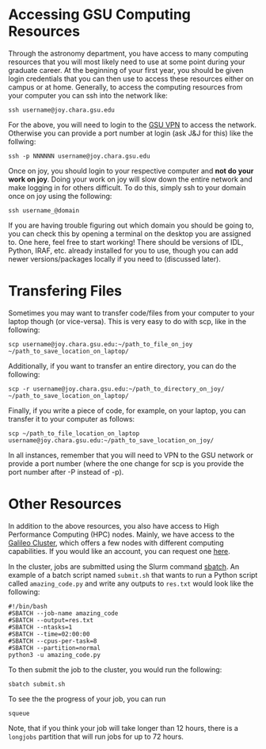 # Accessing GSU Computing Resources

Through the astronomy department, you have access to many computing resources that you will most likely need to use at some point during your graduate career. At the beginning of your first year, you should be given login credentials that you can then use to access these resources either on campus or at home. Generally, to access the computing resources from your computer you can ssh into the network like:

	ssh username@joy.chara.gsu.edu

For the above, you will need to login to the [GSU VPN](https://technology.gsu.edu/technology-services/it-services/security/virtual-private-network/) to access the network. Otherwise you can provide a port number at login (ask J&J for this) like the follwing:

	ssh -p NNNNNN username@joy.chara.gsu.edu

Once on joy, you should login to your respective computer and **not do your work on joy**. Doing your work on joy will slow down the entire network and make logging in for others difficult. To do this, simply ssh to your domain once on joy using the following:

	ssh username_@domain

If you are having trouble figuring out which domain you should be going to, you can check this by opening a terminal on the desktop you are assigned to. One here, feel free to start working! There should be versions of IDL, Python, IRAF, etc. already installed for you to use, though you can add newer versions/packages locally if you need to (discussed later).

# Transfering Files

Sometimes you may want to transfer code/files from your computer to your laptop though (or vice-versa). This is very easy to do with scp, like in the following:

	scp username@joy.chara.gsu.edu:~/path_to_file_on_joy ~/path_to_save_location_on_laptop/

Additionally, if you want to transfer an entire directory, you can do the following:

	scp -r username@joy.chara.gsu.edu:~/path_to_directory_on_joy/ ~/path_to_save_location_on_laptop/

Finally, if you write a piece of code, for example, on your laptop, you can transfer it to your computer as follows:

	scp ~/path_to_file_location_on_laptop username@joy.chara.gsu.edu:~/path_to_save_location_on_joy/

In all instances, remember that you will need to VPN to the GSU network or provide a port number (where the one change for scp is you provide the port number after -P instead of -p).

# Other Resources

In addition to the above resources, you also have access to High Performance Computing (HPC) nodes. Mainly, we have access to the [Galileo Cluster](https://physics-astro.gsu.edu/galileo-cluster-getting-started-guide/), which offers a few nodes with different computing capabilities. If you would like an account, you can request one [here](https://physics-astro.gsu.edu/galileo-cluster-account-request/).

In the cluster, jobs are submitted using the Slurm command [sbatch](https://slurm.schedmd.com/sbatch.html). An example of a batch script named ``submit.sh`` that wants to run a Python script called ``amazing_code.py`` and write any outputs to ``res.txt`` would look like the following:

	#!/bin/bash
	#SBATCH --job-name amazing_code
	#SBATCH --output=res.txt
	#SBATCH --ntasks=1
	#SBATCH --time=02:00:00
	#SBATCH --cpus-per-task=8
	#SBATCH --partition=normal
	python3 -u amazing_code.py

To then submit the job to the cluster, you would run the following:

	sbatch submit.sh

To see the the progress of your job, you can run

	squeue

Note, that if you think your job will take longer than 12 hours, there is a ``longjobs`` partition that will run jobs for up to 72 hours.